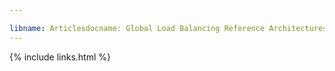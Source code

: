 ```yaml
---

libname: Articlesdocname: Global Load Balancing Reference Architecturesummary: "A Generalized Reference Architecture for DNS-based Global Load Balancing"folder: articles/dglbpermalink: "Global%20Load%20Balancing%20Reference%20Architecture.html"pagenav: false
---
```


{% include links.html %}